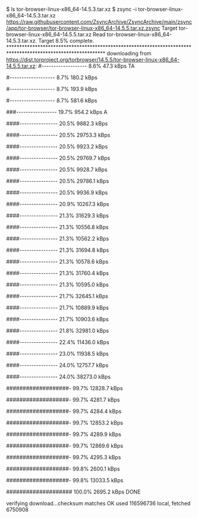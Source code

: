 $ ls
tor-browser-linux-x86_64-14.5.3.tar.xz
$ zsync -i tor-browser-linux-x86_64-14.5.3.tar.xz https://raw.githubusercontent.com/ZsyncArchive/ZsyncArchive/main/zsync/app/tor-browser/tor-browser-linux-x86_64-14.5.5.tar.xz.zsync
Target tor-browser-linux-x86_64-14.5.5.tar.xz
Read tor-browser-linux-x86_64-14.5.3.tar.xz. Target 8.5% complete.      *************************************************************************************************************
downloading from https://dist.torproject.org/torbrowser/14.5.5/tor-browser-linux-x86_64-14.5.5.tar.xz:
#------------------- 8.6% 47.3 kBps         TA  


#------------------- 8.7% 180.2 kBps           


#------------------- 8.7% 193.9 kBps           


#------------------- 8.7% 581.6 kBps         


###----------------- 19.7% 954.2 kBps         A  


####---------------- 20.5% 9882.3 kBps          


####---------------- 20.5% 29753.3 kBps         


####---------------- 20.5% 9923.2 kBps          


####---------------- 20.5% 29769.7 kBps         


####---------------- 20.5% 9928.7 kBps          


####---------------- 20.5% 29786.1 kBps         


####---------------- 20.5% 9936.9 kBps          


####---------------- 20.9% 10267.3 kBps         


####---------------- 21.3% 31629.3 kBps         


####---------------- 21.3% 10556.8 kBps         


####---------------- 21.3% 10562.2 kBps         


####---------------- 21.3% 31694.8 kBps         


####---------------- 21.3% 10578.6 kBps         


####---------------- 21.3% 31760.4 kBps         


####---------------- 21.3% 10595.0 kBps         


####---------------- 21.7% 32645.1 kBps         


####---------------- 21.7% 10889.9 kBps         


####---------------- 21.7% 10903.6 kBps         


####---------------- 21.8% 32981.0 kBps         


####---------------- 22.4% 11436.0 kBps         


####---------------- 23.0% 11938.5 kBps         


####---------------- 24.0% 12757.7 kBps         


####---------------- 24.0% 38273.0 kBps      






###################- 99.7% 12828.7 kBps         


###################- 99.7% 4281.7 kBps         


###################- 99.7% 4284.4 kBps         


###################- 99.7% 12853.2 kBps         


###################- 99.7% 4289.9 kBps         


###################- 99.7% 12869.6 kBps         


###################- 99.7% 4295.3 kBps         


###################- 99.8% 2600.1 kBps         


###################- 99.8% 13033.5 kBps         


#################### 100.0% 2695.2 kBps DONE     

verifying download...checksum matches OK
used 116596736 local, fetched 6750908